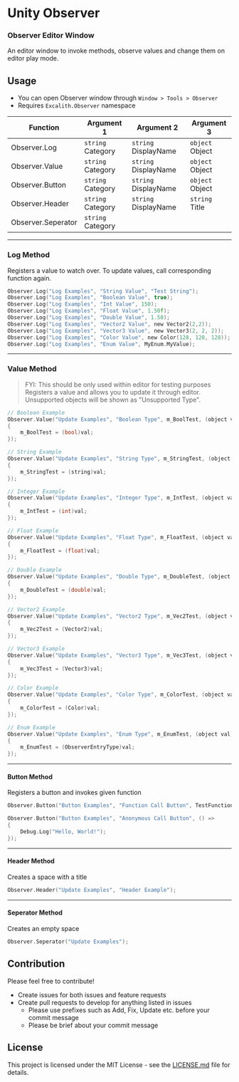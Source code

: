 # Unity Observer
### Observer Editor Window

An editor window to invoke methods, observe values and change them on editor play mode.


## Usage
- You can open Observer window through `Window > Tools > Observer`
- Requires `Excalith.Observer` namespace

| Function           | Argument 1        | Argument 2           | Argument 3      |
| ------------------ | ----------------- | -------------------- | --------------- |
| Observer.Log       | `string` Category | `string` DisplayName | `object` Object |
| Observer.Value     | `string` Category | `string` DisplayName | `object` Object |
| Observer.Button    | `string` Category | `string` DisplayName | `object` Object |
| Observer.Header    | `string` Category | `string` DisplayName | `string` Title  |
| Observer.Seperator | `string` Category |                      |                 |
---

### Log Method
Registers a value to watch over. To update values, call corresponding function again.
    
```C
Observer.Log("Log Examples", "String Value", "Test String");
Observer.Log("Log Examples", "Boolean Value", true);
Observer.Log("Log Examples", "Int Value", 150);
Observer.Log("Log Examples", "Float Value", 1.50f);
Observer.Log("Log Examples", "Double Value", 1.50);
Observer.Log("Log Examples", "Vector2 Value", new Vector2(2,2));
Observer.Log("Log Examples", "Vector3 Value", new Vector3(2, 2, 2));
Observer.Log("Log Examples", "Color Value", new Color(128, 128, 128));
Observer.Log("Log Examples", "Enum Value", MyEnum.MyValue);
```

---

### Value Method
> FYI: This should be only used within editor for testing purposes
Registers a value and allows you to update it through editor. Unsupported objects will be shown as "Unsupported Type". 

```C
// Boolean Example
Observer.Value("Update Examples", "Boolean Type", m_BoolTest, (object val) =>
{
    m_BoolTest = (bool)val;
});

// String Example
Observer.Value("Update Examples", "String Type", m_StringTest, (object val) =>
{
    m_StringTest = (string)val;
});

// Integer Example
Observer.Value("Update Examples", "Integer Type", m_IntTest, (object val) =>
{
    m_IntTest = (int)val;
});

// Float Example
Observer.Value("Update Examples", "Float Type", m_FloatTest, (object val) =>
{
    m_FloatTest = (float)val;
});

// Double Example
Observer.Value("Update Examples", "Double Type", m_DoubleTest, (object val) =>
{
    m_DoubleTest = (double)val;
});

// Vector2 Example
Observer.Value("Update Examples", "Vector2 Type", m_Vec2Test, (object val) =>
{
    m_Vec2Test = (Vector2)val;
});

// Vector3 Example
Observer.Value("Update Examples", "Vector3 Type", m_Vec3Test, (object val) =>
{
    m_Vec3Test = (Vector3)val;
});

// Color Example
Observer.Value("Update Examples", "Color Type", m_ColorTest, (object val) =>
{
    m_ColorTest = (Color)val;
});

// Enum Example
Observer.Value("Update Examples", "Enum Type", m_EnumTest, (object val) =>
{
    m_EnumTest = (ObserverEntryType)val;
});
```

---

#### Button Method
Registers a button and invokes given function
```C
Observer.Button("Button Examples", "Function Call Button", TestFunction);
```

```C
Observer.Button("Button Examples", "Anonymous Call Button", () =>
{
    Debug.Log("Hello, World!");
});
```

---

#### Header Method
Creates a space with a title
```C
Observer.Header("Update Examples", "Header Example");
```

---

#### Seperator Method
Creates an empty space
```C
Observer.Seperator("Update Examples");
```

## Contribution
Please feel free to contribute!

- Create issues for both issues and feature requests
- Create pull requests to develop for anything listed in issues
    - Please use prefixes such as Add, Fix, Update etc. before your commit message
    - Please be brief about your commit message


## License
This project is licensed under the MIT License - see the [LICENSE.md](LICENSE.md) file for details.